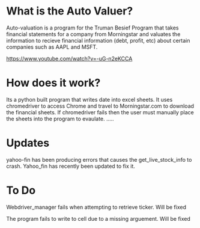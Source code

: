 # What is the Auto Valuer?

Auto-valuation is a program for the Truman Besief Program that takes financial statements for a company from Morningstar and valuates the information to recieve financial information (debt, profit, etc) about certain companies such as AAPL and MSFT.

https://www.youtube.com/watch?v=-uG-n2eKCCA

# How does it work?

Its a python built program that writes date into excel sheets. It uses chromedriver to access Chrome and travel to Morningstar.com to download the financial sheets. If chromedriver fails then the user must manually place the sheets into the program to evaulate.
.....


# Updates

yahoo-fin has been producing errors that causes the get_live_stock_info to crash. Yahoo_fin has recently been updated to fix it.


# To Do
Webdriver_manager fails when attempting to retrieve ticker. Will be fixed


The program fails to write to cell due to a missing arguement. Will be fixed



